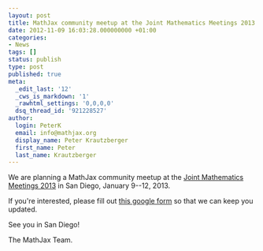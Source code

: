 ```yaml
---
layout: post
title: MathJax community meetup at the Joint Mathematics Meetings 2013
date: 2012-11-09 16:03:28.000000000 +01:00
categories:
- News
tags: []
status: publish
type: post
published: true
meta:
  _edit_last: '12'
  _cws_is_markdown: '1'
  _rawhtml_settings: '0,0,0,0'
  dsq_thread_id: '921228527'
author:
  login: PeterK
  email: info@mathjax.org
  display_name: Peter Krautzberger
  first_name: Peter
  last_name: Krautzberger
---
```


We are planning a MathJax community meetup at the [Joint Mathematics Meetings 2013](http://jointmathematicsmeetings.org/jmm) in San Diego, January 9--12, 2013.

If you're interested, please fill out [this google form](http://goo.gl/vZ2XJ) so that we can keep you updated.

See you in San Diego!

The MathJax Team.